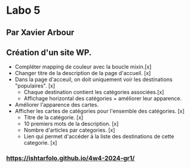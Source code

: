 # Labo 5
## Par Xavier Arbour

## Création d'un site WP.

* Compléter mapping de couleur avec la boucle mixin.[x]
* Changer titre de la description de la page d'accueil. [x]
* Dans la page d'acceuil, on doit uniquement voir les destinations "populaires". [x]
    - Chaque destination contient les catégories associées.[x]
    - Affichage horizontal des catégories + améliorer leur apparence.
* Améliorer l'apparence des cartes.
* Afficher les cartes de catégories pour l'ensemble des catégories. [x]
    - Titre de la catégorie. [x]
    - 10 premiers mots de la description. [x]
    - Nombre d'articles par categories. [x]
    - Lien qui permet d'accéder à la liste des destinations de cette categorie. [x]



### https://ishtarfolo.github.io/4w4-2024-gr1/

